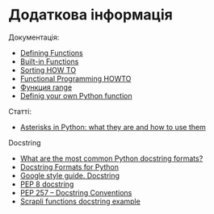 # Додаткова інформація

Документація:

-  [Defining Functions](https://docs.python.org/3/tutorial/controlflow.html#defining-functions)
-  [Built-in Functions](https://docs.python.org/3.6/library/functions.html)
-  [Sorting HOW TO](https://docs.python.org/3.6/howto/sorting.html)
-  [Functional Programming HOWTO](https://docs.python.org/3/howto/functional.html)
-  [Функция range](https://docs.python.org/3.6/library/stdtypes.html#range)
-  [Definig your own Python function](https://realpython.com/defining-your-own-python-function/)

Статті:

-  [Asterisks in Python: what they are and how to use them](https://treyhunner.com/2018/10/asterisks-in-python-what-they-are-and-how-to-use-them/)

Docstring

-  [What are the most common Python docstring formats?](https://stackoverflow.com/questions/3898572/what-are-the-most-common-python-docstring-formats)
-  [Docstring Formats for Python](https://realpython.com/documenting-python-code/)
-  [Google style guide. Docstring](https://google.github.io/styleguide/pyguide.html#38-comments-and-docstrings)
-  [PEP 8 docstring](https://peps.python.org/pep-0008/#documentation-strings)
-  [PEP 257 – Docstring Conventions](https://peps.python.org/pep-0257/)
-  [Scrapli functions docstring example](https://github.com/carlmontanari/scrapli/blob/master/scrapli/helper.py#L171)
